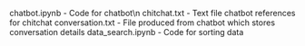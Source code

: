 chatbot.ipynb - Code for chatbot\n
chitchat.txt - Text file chatbot references for chitchat
conversation.txt - File produced from chatbot which stores conversation details
data_search.ipynb - Code for sorting data